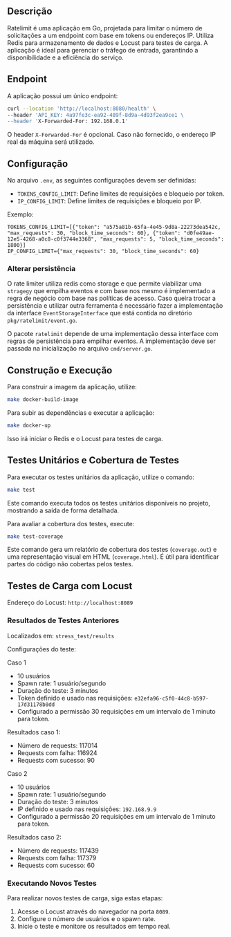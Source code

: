 ## Descrição
Ratelimit é uma aplicação em Go, projetada para limitar o número de solicitações a um endpoint com base em tokens ou endereços IP. Utiliza Redis para armazenamento de dados e Locust para testes de carga. A aplicação é ideal para gerenciar o tráfego de entrada, garantindo a disponibilidade e a eficiência do serviço.

## Endpoint
A aplicação possui um único endpoint:

```bash
curl --location 'http://localhost:8080/health' \
--header 'API_KEY: 4a97fe3c-ea92-489f-8d9a-4d93f2ea9ce1 \
--header 'X-Forwarded-For: 192.168.0.1'
```
O header `X-Forwarded-For` é opcional. Caso não fornecido, o endereço IP real da máquina será utilizado.

## Configuração
No arquivo `.env`, as seguintes configurações devem ser definidas:

- `TOKENS_CONFIG_LIMIT`: Define limites de requisições e bloqueio por token.
- `IP_CONFIG_LIMIT`: Define limites de requisições e bloqueio por IP.

Exemplo:

```env
TOKENS_CONFIG_LIMIT=[{"token": "a575a81b-65fa-4e45-9d8a-22273dea542c, "max_requests": 30, "block_time_seconds": 60}, {"token": "d0fe49ae-12e5-4268-a0c8-c0f3744e3368", "max_requests": 5, "block_time_seconds": 1800}]
IP_CONFIG_LIMIT={"max_requests": 30, "block_time_seconds": 60}
```
### Alterar persistência 
O rate limiter utiliza redis como storage e que permite viabilizar uma `stragegy` que empilha eventos e com base nos mesmo é implementado a regra de negócio com base nas políticas de acesso. Caso queira trocar a persistência e utilizar outra ferramenta é necessário fazer a implementação da interface `EventStorageInterface` que está contida no diretório `pkg/ratelimit/event.go`. 

O pacote `ratelimit` depende de uma implementação dessa interface com regras de persistência para empilhar eventos. A implementação deve ser passada na inicialização no arquivo `cmd/server.go`.



## Construção e Execução
Para construir a imagem da aplicação, utilize:
```bash
make docker-build-image
```
Para subir as dependências e executar a aplicação:
```bash
make docker-up
```
Isso irá iniciar o Redis e o Locust para testes de carga.
## Testes Unitários e Cobertura de Testes

Para executar os testes unitários da aplicação, utilize o comando:

```bash
make test
```

Este comando executa todos os testes unitários disponíveis no projeto, mostrando a saída de forma detalhada.

Para avaliar a cobertura dos testes, execute:

```bash
make test-coverage
```

Este comando gera um relatório de cobertura dos testes (`coverage.out`) e uma representação visual em HTML (`coverage.html`). É útil para identificar partes do código não cobertas pelos testes.

## Testes de Carga com Locust
Endereço do Locust: `http://localhost:8089`

### Resultados de Testes Anteriores
Localizados em: `stress_test/results`

Configurações do teste:

Caso 1

- 10 usuários
- Spawn rate: 1 usuário/segundo
- Duração do teste: 3 minutos
- Token definido e usado nas requisições: `e32efa96-c5f0-44c8-b597-17d31178b0dd`
- Configurado a permissão 30 requisições em um intervalo de 1 minuto para token.


Resultados caso 1:
- Número de requests: 117014
- Requests com falha: 116924
- Requests com sucesso: 90


Caso 2
- 10 usuários
- Spawn rate: 1 usuário/segundo
- Duração do teste: 3 minutos
- IP definido e usado nas requisições: `192.168.9.9`
- Configurado a permissão 20 requisições em um intervalo de 1 minuto para token.

Resultados caso 2:
- Número de requests: 117439
- Requests com falha: 117379
- Requests com sucesso: 60


### Executando Novos Testes
Para realizar novos testes de carga, siga estas etapas:
1. Acesse o Locust através do navegador na porta `8089`.
2. Configure o número de usuários e o spawn rate.
3. Inicie o teste e monitore os resultados em tempo real.

